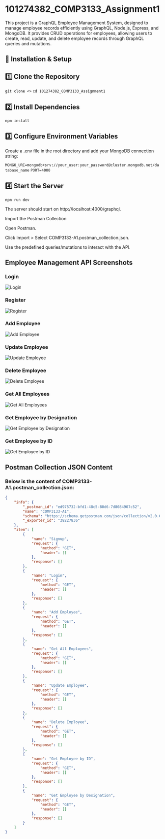 # 101274382_COMP3133_Assignment1
This project is a GraphQL Employee Management System, designed to manage employee records efficiently using GraphQL, Node.js, Express, and MongoDB. It provides CRUD operations for employees, allowing users to create, read, update, and delete employee records through GraphQL queries and mutations.

## 🔧 Installation & Setup

## 1️⃣ Clone the Repository

`git clone <>`
`cd 101274382_COMP3133_Assignment1`

## 2️⃣ Install Dependencies

`npm install`

## 3️⃣ Configure Environment Variables

Create a .env file in the root directory and add your MongoDB connection string:

`MONGO_URI=mongodb+srv://your_user:your_password@cluster.mongodb.net/database_name`
`PORT=4000`

## 4️⃣ Start the Server

`npm run dev`

The server should start on http://localhost:4000/graphql.

Import the Postman Collection

Open Postman.

Click Import > Select COMP3133-A1.postman_collection.json.

Use the predefined queries/mutations to interact with the API.



## Employee Management API Screenshots
### Login
![Login](images/Login.png)

### Register
![Register](images/Register.png)

### Add Employee
![Add Employee](images/Add-Employee.png)

### Update Employee
![Update Employee](images/Update-Employee.png)

### Delete Employee
![Delete Employee](images/Delete-Employee.png)

### Get All Employees
![Get All Employees](images/Get-All-Employees.png)

### Get Employee by Designation
![Get Employee by Designation](images/Get-Employee-by-Designation.png)

### Get Employee by ID
![Get Employee by ID](images/Get-Employee-by-Id.png)

## Postman Collection JSON Content

### Below is the content of COMP3133-A1.postman_collection.json:

```json
{
	"info": {
		"_postman_id": "ed975732-bfd1-48c5-80d6-7d8084907c52",
		"name": "COMP3133-A1",
		"schema": "https://schema.getpostman.com/json/collection/v2.0.0/collection.json",
		"_exporter_id": "38227836"
	},
	"item": [
		{
			"name": "Signup",
			"request": {
				"method": "GET",
				"header": []
			},
			"response": []
		},
		{
			"name": "Login",
			"request": {
				"method": "GET",
				"header": []
			},
			"response": []
		},
		{
			"name": "Add Employee",
			"request": {
				"method": "GET",
				"header": []
			},
			"response": []
		},
		{
			"name": "Get All Employees",
			"request": {
				"method": "GET",
				"header": []
			},
			"response": []
		},
		{
			"name": "Update Employee",
			"request": {
				"method": "GET",
				"header": []
			},
			"response": []
		},
		{
			"name": "Delete Employee",
			"request": {
				"method": "GET",
				"header": []
			},
			"response": []
		},
		{
			"name": "Get Employee by ID",
			"request": {
				"method": "GET",
				"header": []
			},
			"response": []
		},
		{
			"name": "Get Employee by Designation",
			"request": {
				"method": "GET",
				"header": []
			},
			"response": []
		}
	]
}

